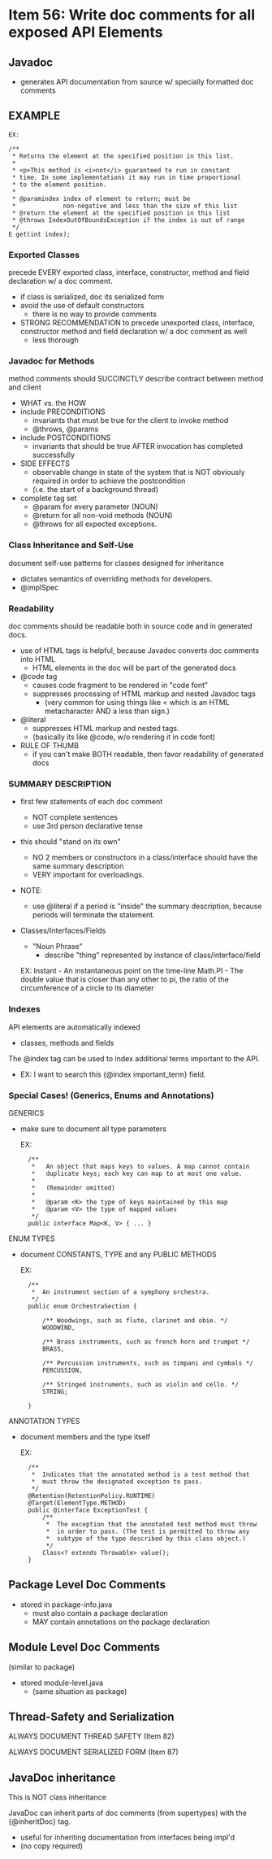 # Item 56: Write doc comments for all exposed API Elements

## Javadoc
- generates API documentation from source w/ specially formatted
doc comments

## EXAMPLE

    EX: 
    
    /**
     * Returns the element at the specified position in this list.
     *
     * <p>This method is <i>not</i> guaranteed to run in constant
     * time. In some implementations it may run in time proportional
     * to the element position.
     *
     * @paramindex index of element to return; must be
     *             non-negative and less than the size of this list
     * @return the element at the specified position in this list
     * @throws IndexOutOfBoundsException if the index is out of range
     */
    E get(int index);
    
    

### Exported Classes
precede EVERY exported class, interface, constructor, method and field
declaration w/ a doc comment. 
- if class is serialized, doc its serialized form
- avoid the use of default constructors
    - there is no way to provide comments
- STRONG RECOMMENDATION to precede unexported class, interface, constructor
method and field declaration w/ a doc comment as well
    - less thorough

### Javadoc for Methods
method comments should SUCCINCTLY describe contract between method and 
client
- WHAT vs. the HOW
- include PRECONDITIONS
    - invariants that must be true for the client to invoke method
    - @throws, @params
- include POSTCONDITIONS
    - invariants that should be true AFTER invocation has completed
    successfully
- SIDE EFFECTS
    - observable change in state of the system that is NOT 
    obviously required in order to achieve the postcondition
    - (i.e. the start of a background thread)
- complete tag set
    - @param for every parameter (NOUN)
    - @return for all non-void methods (NOUN) 
    - @throws for all expected exceptions.

### Class Inheritance and Self-Use     
document self-use patterns for classes designed for inheritance
- dictates semantics of overriding methods for developers. 
- @implSpec

### Readability
doc comments should be readable both in source code and in generated 
docs.
- use of HTML tags is helpful, because Javadoc converts doc comments into
HTML
    - HTML elements in the doc will be part of the generated docs
- @code tag
    - causes code fragment to be rendered in "code font"
    - suppresses processing of HTML markup and nested Javadoc tags 
        - (very common for using things like < which is an 
        HTML metacharacter AND a less than sign.) 
- @literal
    - suppresses HTML markup and nested tags. 
    - (basically its like @code, w/o rendering it in code font)
- RULE OF THUMB
    - if you can't make BOTH readable, then favor readability of 
    generated docs
    
### SUMMARY DESCRIPTION
- first few statements of each doc comment
    - NOT complete sentences
    - use 3rd person declarative tense
- this should "stand on its own"
    - NO 2 members or constructors in a class/interface should have the
    same summary description
    - VERY important for overloadings.
- NOTE: 
    - use @literal if a period is "inside" the summary description,
    because periods will terminate the statement. 

- Classes/Interfaces/Fields
    - "Noun Phrase"
        - describe "thing" represented by instance of class/interface/field


    EX: 
        Instant - An instantaneous point on the time-line
        Math.PI - The double value that is closer than any other to pi, 
        the ratio of the circumference of a circle to its diameter
        


### Indexes
API elements are automatically indexed
- classes, methods and fields
    
The @index tag can be used to index additional terms important to the
API. 
- EX: I want to search this {@index important_term} field. 

### Special Cases! (Generics, Enums and Annotations)
GENERICS
- make sure to document all type parameters


    EX: 
    
        /**
         *   An object that maps keys to values. A map cannot contain
         *   duplicate keys; each key can map to at most one value.
         *
         *   (Remainder omitted)
         * 
         *   @param <K> the type of keys maintained by this map
         *   @param <V> the type of mapped values
         */
        public interface Map<K, V> { ... }
        

ENUM TYPES
- document CONSTANTS, TYPE and any PUBLIC METHODS


    EX: 
        
        /**
         *  An instrument section of a symphony orchestra.
         */
        public enum OrchestraSection {
        
            /** Woodwings, such as flute, clarinet and obie. */
            WOODWIND,
            
            /** Brass instruments, such as french horn and trumpet */
            BRASS,
            
            /** Percussion instruments, such as timpani and cymbals */
            PERCUSSION,
            
            /** Stringed instruments, such as violin and cello. */
            STRING;    
        
        } 
        

ANNOTATION TYPES
- document members and the type itself


    EX: 
    
        /**
         *  Indicates that the annotated method is a test method that
         *  must throw the designated exception to pass.
         */
        @Retention(RetentionPolicy.RUNTIME)
        @Target(ElementType.METHOD)
        public @interface ExceptionTest {
            /**
             *  The exception that the annotated test method must throw
             *  in order to pass. (The test is permitted to throw any
             *  subtype of the type described by this class object.)
             */
            Class<? extends Throwable> value();
        }


## Package Level Doc Comments
- stored in package-info.java
    - must also contain a package declaration
    - MAY contain annotations on the package declaration
    
## Module Level Doc Comments
(similar to package) <br> 
- stored module-level.java
    - (same situation as package)
    
## Thread-Safety and Serialization
ALWAYS DOCUMENT THREAD SAFETY (Item 82)

ALWAYS DOCUMENT SERIALIZED FORM (Item 87)

## JavaDoc inheritance
This is NOT class inheritance

JavaDoc can inherit parts of doc comments (from supertypes) with the
{@inheritDoc} tag. 
- useful for inheriting documentation from interfaces being impl'd
- (no copy required) 